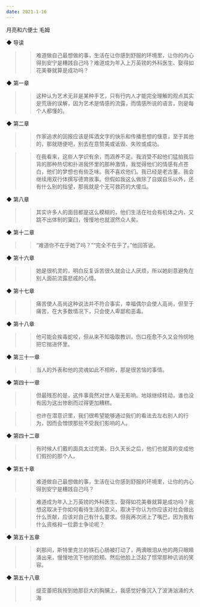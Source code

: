 ```yaml
---
date: 2021-1-16
---
```


月亮和六便士
毛姆


◆ 导读

>> 难道做自己最想做的事，生活在让你感到舒服的环境里，让你的内心得到安宁是糟践自己吗？难道成为年入上万英镑的外科医生、娶得如花美眷就算是成功吗？

◆ 第一章

>> 这种认为艺术无非是某种手艺，只有行内人才能完全理解的观点其实是荒唐的误解，因为艺术是情感的流露，而情感所说的语言，则是每个人都懂的。

◆ 第二章

>> 作家追求的回报应该是挥洒文字的快乐和传播思想的惬意，至于其他的，那就随便吧，别去在意赞美或诋毁、失败或成功。

>> 在我看来，这些人学识有余，而涵养不足。我消受不起他们猛拍我后背的那种热切和扑进我怀里的那种激情，我觉得他们的情感有点苍白，他们的梦想也有些乏味。我不喜欢他们。我已经是老古董。我会继续用双行体撰写德育故事。但假如我这么做除了自娱自乐以外，还有什么别的指望，那我就是个无可救药的大傻瓜。

◆ 第八章

>> 其实许多人的面目都是这么模糊的，他们生活在社会有机体之内，又跳不出体制的窠臼，慢慢地也就泯然众人矣。

◆ 第十二章

>> “难道你不在乎她了吗？”“完全不在乎了。”他回答说。

◆ 第十六章

>> 她是很机灵的，明白反复诉苦很久就会让人厌烦，所以她刻意避免在别人面前流露悲戚的心情。

◆ 第十七章

>> 痛苦使人高尚这种说法并不符合事实，幸福偶尔会使人高尚，但至于痛苦，在大多数情况下，只会使人卑鄙和恶毒。

◆ 第十八章

>> 他可能会挨毒蛇咬，但从来不知吸取教训，伤口痊愈不久又会怜悯地把它揣进怀里。

◆ 第三十一章

>> 当人的外表和他的灵魂如此不相称，那是很苦恼的事情。

◆ 第四十一章

>> 但最残忍的是，这件事竟然对世人毫无影响。地球继续转动，谁也没有因为这出惨剧而过得更加糟糕。

>> 也许在潜意识里，我们很希望能够通过我们的看法去左右别人的行为，因而会憎恨那些不受我们影响的人。

◆ 第四十二章

>> 有时候人们戴的面具太过完美，日久天长之后，他们也就真的变成他们假扮的那个人。

◆ 第五十章

>> 难道做自己最想做的事，生活在让你感到舒服的环境里，让你的内心得到安宁是糟践自己吗？

>> 难道成为年入上万英镑的外科医生、娶得如花美眷就算是成功吗？我想这取决于你如何看待生活的意义，取决于你认为你应该对社会做出什么贡献，应该对自己有什么要求。但我再次闭上了嘴巴，因为我有什么资格和一位爵士争论呢？

◆ 第五十五章

>> 刹那间，斯特里克兰的铁石心肠被打动了，两滴眼泪从他的两只眼睛涌出来，慢慢地流下他的脸颊。然后他脸上泛起了惯常那种讥诮的笑容。

◆ 第五十八章

>> 缇亚蕾把我按到她那巨大的胸脯上，我感觉好像沉入了波涛汹涌的大海